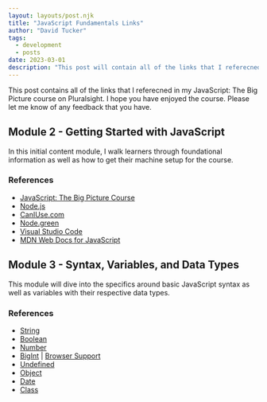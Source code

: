 ```yaml
---
layout: layouts/post.njk
title: "JavaScript Fundamentals Links"
author: "David Tucker"
tags:
  - development
  - posts
date: 2023-03-01
description: "This post will contain all of the links that I referecned in my JavaScript Fundamentals course on Pluralsight."
---
```


This post contains all of the links that I referecned in my JavaScript: The Big Picture course on Pluralsight. I hope you have enjoyed the course.  Please let me know of any feedback that you have.

## Module 2 - Getting Started with JavaScript

In this initial content module, I walk learners through foundational information as well as how to get their machine setup for the course.

### References

* [JavaScript: The Big Picture Course](https://app.pluralsight.com/library/courses/javascript-big-picture/table-of-contents)
* [Node.js](https://nodejs.org/)
* [CanIUse.com](https://caniuse.com)
* [Node.green](https://node.green) 
* [Visual Studio Code](https://code.visualstudio.com)
* [MDN Web Docs for JavaScript](https://tuck.cc/mdnjs)

## Module 3 - Syntax, Variables, and Data Types

This module will dive into the specifics around basic JavaScript syntax as well as variables with their respective data types.

### References

* [String](https://tuck.cc/js-string)
* [Boolean](https://tuck.cc/mdn-bool)
* [Number](https://tuck.cc/mdn-num)
* [BigInt](https://tuck.cc/mdn-bigint) | [Browser Support](https://caniuse.com/?search=BigInt)
* [Undefined](https://tuck.cc/mdn-undef)
* [Object](https://tuck.cc/mdn-object)
* [Date](https://tuck.cc/mdn-date)
* [Class](https://tuck.cc/mdn-class)

 
 
